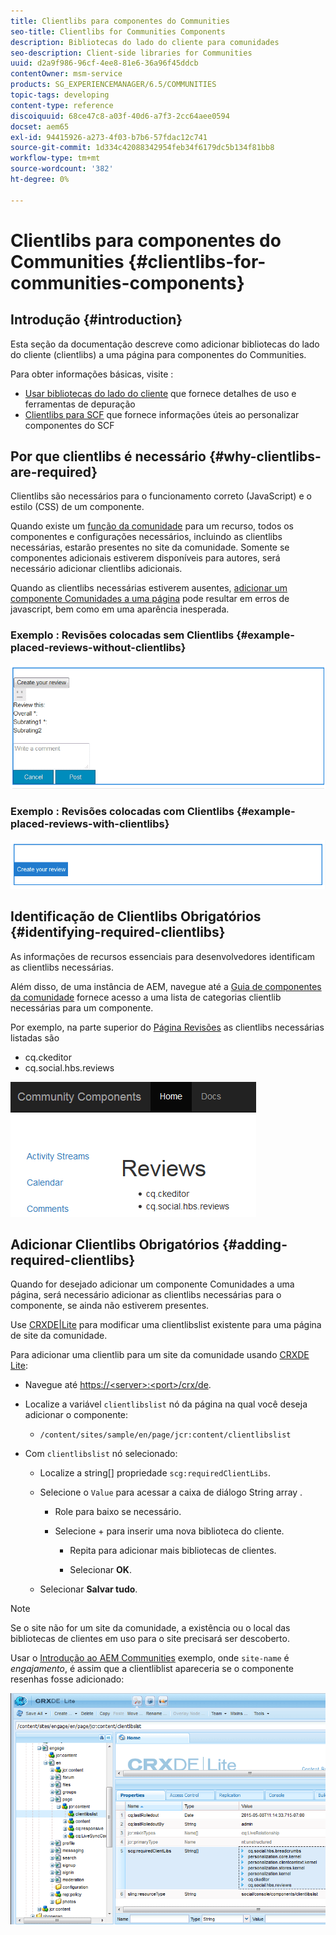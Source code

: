 ```yaml
---
title: Clientlibs para componentes do Communities
seo-title: Clientlibs for Communities Components
description: Bibliotecas do lado do cliente para comunidades
seo-description: Client-side libraries for Communities
uuid: d2a9f986-96cf-4ee8-81e6-36a96f45ddcb
contentOwner: msm-service
products: SG_EXPERIENCEMANAGER/6.5/COMMUNITIES
topic-tags: developing
content-type: reference
discoiquuid: 68ce47c8-a03f-40d6-a7f3-2cc64aee0594
docset: aem65
exl-id: 94415926-a273-4f03-b7b6-57fdac12c741
source-git-commit: 1d334c42088342954feb34f6179dc5b134f81bb8
workflow-type: tm+mt
source-wordcount: '382'
ht-degree: 0%

---
```


# Clientlibs para componentes do Communities {#clientlibs-for-communities-components}

## Introdução {#introduction}

Esta seção da documentação descreve como adicionar bibliotecas do lado do cliente (clientlibs) a uma página para componentes do Communities.

Para obter informações básicas, visite :

* [Usar bibliotecas do lado do cliente](/help/sites-developing/clientlibs.md) que fornece detalhes de uso e ferramentas de depuração
* [Clientlibs para SCF](/help/communities/client-customize.md#clientlibs) que fornece informações úteis ao personalizar componentes do SCF


## Por que clientlibs é necessário {#why-clientlibs-are-required}

Clientlibs são necessários para o funcionamento correto (JavaScript) e o estilo (CSS) de um componente.

Quando existe um [função da comunidade](/help/communities/functions.md) para um recurso, todos os componentes e configurações necessários, incluindo as clientlibs necessárias, estarão presentes no site da comunidade. Somente se componentes adicionais estiverem disponíveis para autores, será necessário adicionar clientlibs adicionais.

Quando as clientlibs necessárias estiverem ausentes, [adicionar um componente Comunidades a uma página](/help/communities/author-communities.md) pode resultar em erros de javascript, bem como em uma aparência inesperada.

### Exemplo : Revisões colocadas sem Clientlibs {#example-placed-reviews-without-clientlibs}

![revisões feitas](assets/placed-reviews.png)

### Exemplo : Revisões colocadas com Clientlibs {#example-placed-reviews-with-clientlibs}

![resenhas-clientlibs](assets/reviews-clientlibs.png)

## Identificação de Clientlibs Obrigatórios {#identifying-required-clientlibs}

As informações de recursos essenciais para desenvolvedores identificam as clientlibs necessárias.

Além disso, de uma instância de AEM, navegue até a [Guia de componentes da comunidade](/help/communities/components-guide.md) fornece acesso a uma lista de categorias clientlib necessárias para um componente.

Por exemplo, na parte superior do [Página Revisões](https://localhost:4502/content/community-components/en/reviews.html) as clientlibs necessárias listadas são

* cq.ckeditor
* cq.social.hbs.reviews

![clientlibs-resenhas](assets/clientlibs-reviews.png)

## Adicionar Clientlibs Obrigatórios {#adding-required-clientlibs}

Quando for desejado adicionar um componente Comunidades a uma página, será necessário adicionar as clientlibs necessárias para o componente, se ainda não estiverem presentes.

Use [CRXDE|Lite](#using-crxde-lite) para modificar uma clientlibslist existente para uma página de site da comunidade.

Para adicionar uma clientlib para um site da comunidade usando [CRXDE Lite](/help/sites-developing/developing-with-crxde-lite.md):

* Navegue até [https://&lt;server>:&lt;port>/crx/de](https://localhost:4502/crx/de).
* Localize a variável `clientlibslist` nó da página na qual você deseja adicionar o componente:

   * `/content/sites/sample/en/page/jcr:content/clientlibslist`

* Com `clientlibslist` nó selecionado:

   * Localize a string[] propriedade `scg:requiredClientLibs`.
   * Selecione o `Value` para acessar a caixa de diálogo String array .

      * Role para baixo se necessário.
      * Selecione + para inserir uma nova biblioteca do cliente.

         * Repita para adicionar mais bibliotecas de clientes.

         * Selecionar **OK**.
   * Selecionar **Salvar tudo**.


>[!NOTE]
>
>Se o site não for um site da comunidade, a existência ou o local das bibliotecas de clientes em uso para o site precisará ser descoberto.

Usar o [Introdução ao AEM Communities](/help/communities/getting-started.md) exemplo, onde `site-name` é *engajamento*, é assim que a clientliblist apareceria se o componente resenhas fosse adicionado:

![componente de revisão](assets/review-component.png)
